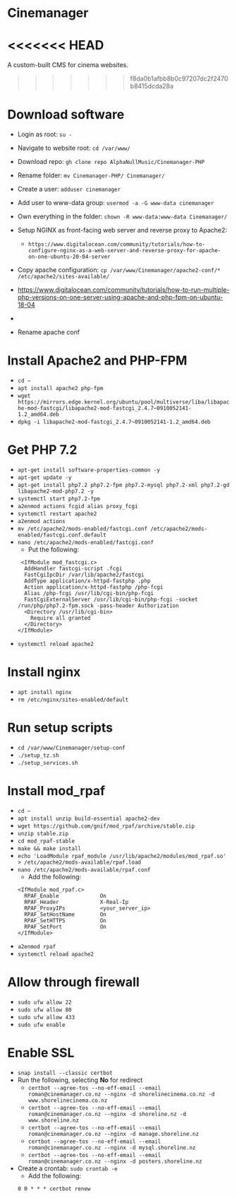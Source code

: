 # Cinemanager
<<<<<<< HEAD
=======
A custom-built CMS for cinema websites.
>>>>>>> f8da0b1afbb8b0c97207dc2f2470b8415dcda28a

# Download software
- Login as root: `su -`
- Navigate to website root: `cd /var/www/`
- Download repo: `gh clone repo AlphaNullMusic/Cinemanager-PHP`
- Rename folder: `mv Cinemanager-PHP/ Cinemanager/`
- Create a user: `adduser cinemanager`
- Add user to www-data group: `usermod -a -G www-data cinemanager`
- Own everything in the folder: `chown -R www-data:www-data Cinemanager/`

- Setup NGINX as front-facing web server and reverse proxy to Apache2:
  - `https://www.digitalocean.com/community/tutorials/how-to-configure-nginx-as-a-web-server-and-reverse-proxy-for-apache-on-one-ubuntu-20-04-server`


- Copy apache configuration: `cp /var/www/Cinemanager/apache2-conf/* /etc/apache2/sites-available/`
- https://www.digitalocean.com/community/tutorials/how-to-run-multiple-php-versions-on-one-server-using-apache-and-php-fpm-on-ubuntu-18-04
- 
- Rename apache conf

# Install Apache2 and PHP-FPM
- `cd ~`
- `apt install apache2 php-fpm`
- `wget https://mirrors.edge.kernel.org/ubuntu/pool/multiverse/liba/libapache-mod-fastcgi/libapache2-mod-fastcgi_2.4.7~0910052141-1.2_amd64.deb`
- `dpkg -i libapache2-mod-fastcgi_2.4.7~0910052141-1.2_amd64.deb`

# Get PHP 7.2
- `apt-get install software-properties-common -y`
- `apt-get update -y`
- `apt-get install php7.2 php7.2-fpm php7.2-mysql php7.2-xml php7.2-gd libapache2-mod-php7.2 -y`
- `systemctl start php7.2-fpm`
- `a2enmod actions fcgid alias proxy_fcgi`
- `systemctl restart apache2`
- `a2enmod actions`
- `mv /etc/apache2/mods-enabled/fastcgi.conf /etc/apache2/mods-enabled/fastcgi.conf.default`
- `nano /etc/apache2/mods-enabled/fastcgi.conf`
  - Put the following:
  ```
   <IfModule mod_fastcgi.c>
    AddHandler fastcgi-script .fcgi
    FastCgiIpcDir /var/lib/apache2/fastcgi
    AddType application/x-httpd-fastphp .php
    Action application/x-httpd-fastphp /php-fcgi
    Alias /php-fcgi /usr/lib/cgi-bin/php-fcgi
    FastCgiExternalServer /usr/lib/cgi-bin/php-fcgi -socket /run/php/php7.2-fpm.sock -pass-header Authorization
    <Directory /usr/lib/cgi-bin>
      Require all granted
    </Directory>
  </IfModule>
  ```
- `systemctl reload apache2`

# Install nginx
- `apt install nginx`
- `rm /etc/nginx/sites-enabled/default`

# Run setup scripts
- `cd /var/www/Cinemanager/setup-conf`
- `./setup_tz.sh`
- `./setup_services.sh`

# Install mod_rpaf
- `cd ~`
- `apt install unzip build-essential apache2-dev`
- `wget https://github.com/gnif/mod_rpaf/archive/stable.zip`
- `unzip stable.zip`
- `cd mod_rpaf-stable`
- `make && make install`
- `echo 'LoadModule rpaf_module /usr/lib/apache2/modules/mod_rpaf.so' > /etc/apache2/mods-available/rpaf.load`
- `nano /etc/apache2/mods-available/rpaf.conf`
  - Add the following:
  ```
  <IfModule mod_rpaf.c>
    RPAF_Enable             On
    RPAF_Header             X-Real-Ip
    RPAF_ProxyIPs           <your_server_ip>
    RPAF_SetHostName        On
    RPAF_SetHTTPS           On
    RPAF_SetPort            On
  </IfModule>
  ```
- `a2enmod rpaf`
- `systemctl reload apache2`

# Allow through firewall
- `sudo ufw allow 22`
- `sudo ufw allow 80`
- `sudo ufw allow 433`
- `sudo ufw enable`

# Enable SSL
- `snap install --classic certbot`
- Run the following, selecting **No** for redirect
  - `certbot --agree-tos --no-eff-email --email roman@cinemanager.co.nz --nginx -d shorelinecinema.co.nz -d www.shorelinecinema.co.nz`
  - `certbot --agree-tos --no-eff-email --email roman@cinemanager.co.nz --nginx -d shoreline.nz -d www.shoreline.nz`
  - `certbot --agree-tos --no-eff-email --email roman@cinemanager.co.nz --nginx -d manage.shoreline.nz`
  - `certbot --agree-tos --no-eff-email --email roman@cinemanager.co.nz --nginx -d mysql.shoreline.nz`
  - `certbot --agree-tos --no-eff-email --email roman@cinemanager.co.nz --nginx -d posters.shoreline.nz`
- Create a crontab: `sudo crontab -e`
  - Add the following:
  ```
  0 0 * * * certbot renew
  ```
